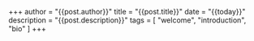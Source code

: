 +++
author = "{{post.author}}"
title = "{{post.title}}"
date = "{{today}}"
description = "{{post.description}}"
tags = [
    "welcome",
    "introduction",
    "bio"
]
+++